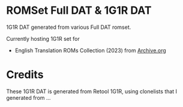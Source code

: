 # ROMSet Full DAT & 1G1R DAT

1G1R DAT generated from various Full DAT romset.

Currently hosting 1G1R set for
- English Translation ROMs Collection (2023) from [Archive.org](https://archive.org/details/En-ROMs)

# Credits

These 1G1R DAT is generated from Retool 1G1R, using clonelists that I generated from ...